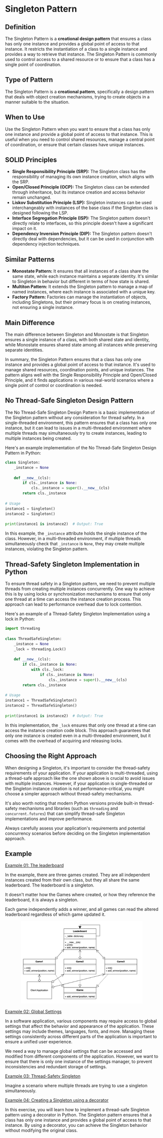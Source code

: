 # Singleton Pattern

## Definition
The Singleton Pattern is a **creational design pattern** that ensures a class has only one instance and provides a global point of access to that instance. It restricts the instantiation of a class to a single instance and provides a way to retrieve that instance. The Singleton Pattern is commonly used to control access to a shared resource or to ensure that a class has a single point of coordination.

## Type of Pattern
The Singleton Pattern is a **creational pattern**, specifically a design pattern that deals with object creation mechanisms, trying to create objects in a manner suitable to the situation.

## When to Use
Use the Singleton Pattern when you want to ensure that a class has only one instance and provide a global point of access to that instance. This is useful when you need to control shared resources, manage a central point of coordination, or ensure that certain classes have unique instances.

## SOLID Principles
- **Single Responsibility Principle (SRP):** The Singleton class has the responsibility of managing its own instance creation, which aligns with the SRP.
- **Open/Closed Principle (OCP):** The Singleton class can be extended through inheritance, but its instance creation and access behavior remain unchanged.
- **Liskov Substitution Principle (LSP):** Singleton instances can be used interchangeably with instances of the base class if the Singleton class is designed following the LSP.
- **Interface Segregation Principle (ISP):** The Singleton pattern doesn't directly relate to interfaces, so this principle doesn't have a significant impact on it.
- **Dependency Inversion Principle (DIP):** The Singleton pattern doesn't directly deal with dependencies, but it can be used in conjunction with dependency injection techniques.

## Similar Patterns
- **Monostate Pattern:** It ensures that all instances of a class share the same state, while each instance maintains a separate identity. It's similar to Singleton in behavior but different in terms of how state is shared.
- **Multiton Pattern:** It extends the Singleton pattern to manage a map of named instances, where each instance is associated with a unique key.
- **Factory Pattern:** Factories can manage the instantiation of objects, including Singletons, but their primary focus is on creating instances, not ensuring a single instance.

## Main Difference
The main difference between Singleton and Monostate is that Singleton ensures a single instance of a class, with both shared state and identity, while Monostate ensures shared state among all instances while preserving separate identities.



In summary, the Singleton Pattern ensures that a class has only one instance and provides a global point of access to that instance. It's used to manage shared resources, coordination points, and unique instances. The pattern aligns well with the Single Responsibility Principle and Open/Closed Principle, and it finds applications in various real-world scenarios where a single point of control or coordination is needed.


## No Thread-Safe Singleton Design Pattern

The No Thread-Safe Singleton Design Pattern is a basic implementation of the Singleton pattern without any consideration for thread safety. In a single-threaded environment, this pattern ensures that a class has only one instance, but it can lead to issues in a multi-threaded environment where multiple threads may simultaneously try to create instances, leading to multiple instances being created.

Here's an example implementation of the No Thread-Safe Singleton Design Pattern in Python:

```python
class Singleton:
    _instance = None
    
    def __new__(cls):
        if cls._instance is None:
            cls._instance = super().__new__(cls)
        return cls._instance

# Usage
instance1 = Singleton()
instance2 = Singleton()

print(instance1 is instance2)  # Output: True
```

In this example, the `_instance` attribute holds the single instance of the class. However, in a multi-threaded environment, if multiple threads simultaneously check that `_instance` is `None`, they may create multiple instances, violating the Singleton pattern.

## Thread-Safety Singleton Implementation in Python

To ensure thread safety in a Singleton pattern, we need to prevent multiple threads from creating multiple instances concurrently. One way to achieve this is by using locks or synchronization mechanisms to ensure that only one thread at a time can access the instance creation process. This approach can lead to performance overhead due to lock contention.

Here's an example of a Thread-Safety Singleton Implementation using a lock in Python:

```python
import threading

class ThreadSafeSingleton:
    _instance = None
    _lock = threading.Lock()
    
    def __new__(cls):
        if cls._instance is None:
            with cls._lock:
                if cls._instance is None:
                    cls._instance = super().__new__(cls)
        return cls._instance

# Usage
instance1 = ThreadSafeSingleton()
instance2 = ThreadSafeSingleton()

print(instance1 is instance2)  # Output: True
```

In this implementation, the `_lock` ensures that only one thread at a time can access the instance creation code block. This approach guarantees that only one instance is created even in a multi-threaded environment, but it comes with the overhead of acquiring and releasing locks.

## Choosing the Right Approach

When designing a Singleton, it's important to consider the thread-safety requirements of your application. If your application is multi-threaded, using a thread-safe approach like the one shown above is crucial to avoid issues with multiple instances. However, if your application is single-threaded or the Singleton instance creation is not performance-critical, you might choose a simpler approach without thread-safety mechanisms.

It's also worth noting that modern Python versions provide built-in thread-safety mechanisms and libraries (such as `threading` and `concurrent.futures`) that can simplify thread-safe Singleton implementations and improve performance.

Always carefully assess your application's requirements and potential concurrency scenarios before deciding on the Singleton implementation approach.


## Example

[Example 01: The leaderboard](01_the_leaderboard.py)

In the example, there are three games created. They are all independent instances created from their own class, but they all share the same leaderboard. The leaderboard is a singleton.

It doesn't matter how the Games where created, or how they reference the leaderboard, it is always a singleton.

Each game independently adds a winner, and all games can read the altered leaderboard regardless of which game updated it.

<p align="center">
    <img src="img/ex01.png" alt="Example Image" width="400px" height="auto" />
</p>

[Example 02: Global Settings](02_global_settings.py)

In a software application, various components may require access to global settings that affect the behavior and appearance of the application. These settings may include themes, languages, fonts, and more. Managing these settings consistently across different parts of the application is important to ensure a unified user experience.

We need a way to manage global settings that can be accessed and modified from different components of the application. However, we want to ensure that there is only one instance of the settings manager, to prevent inconsistencies and redundant storage of settings.

[Example 03: Thread-Safety Singleton](03_thread_safe.py)

Imagine a scenario where multiple threads are trying to use a singleton simultaneously.


[Example 04: Creating a Singleton using a decorator](04_singleton_by_decorator.py)

In this exercise, you will learn how to implement a thread-safe Singleton pattern using a decorator in Python. The Singleton pattern ensures that a class has only one instance and provides a global point of access to that instance. By using a decorator, you can achieve the Singleton behavior without modifying the original class.
